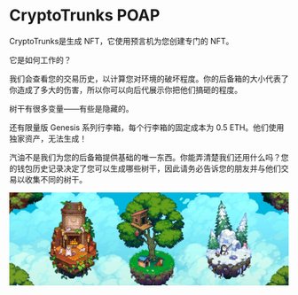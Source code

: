 # CryptoTrunks POAP

CryptoTrunks是生成 NFT，它使用预言机为您创建专门的 NFT。

它是如何工作的？

我们会查看您的交易历史，以计算您对环境的破坏程度。你的后备箱的大小代表了你造成了多大的伤害，所以你可以向后代展示你把他们搞砸的程度。

树干有很多变量——有些是隐藏的。

还有限量版 Genesis 系列行李箱，每个行李箱的固定成本为 0.5 ETH。他们使用独家资产，无法生成！

汽油不是我们为您的后备箱提供基础的唯一东西。你能弄清楚我们还用什么吗？您的钱包历史记录决定了您可以生成哪些树干，因此请务必告诉您的朋友并与他们交易以收集不同的树干。

![nft](1500x500.jpg)
